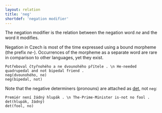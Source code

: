 ```yaml
---
layout: relation
title: 'neg'
shortdef: 'negation modifier'
---
```


The negation modifier is the relation between the negation word _ne_ and the
word it modifies.

Negation in Czech is most of the time expressed using a bound morpheme (the prefix _ne-_).
Occurrences of the morpheme as a separate word are rare in comparison to other languages,
yet they exist.

~~~ sdparse
Potřeboval čtyřnohého a ne dvounohého přítele . \n He-needed quadrupedal and not bipedal friend .
neg(dvounohého, ne)
neg(bipedal, not)
~~~

Note that the negative determiners (pronouns) are attached as [det](), not `neg`:

~~~ sdparse
Premiér není žádný hlupák . \n The-Prime-Minister is-not no fool .
det(hlupák, žádný)
det(fool, no)
~~~
